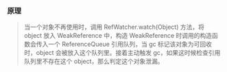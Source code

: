### 原理

> 当一个对象不再使用时，调用 RefWatcher.watch(Object) 方法，将 object 放入 WeakReference 中，构造 WeakReference 时调用的构造函数会传入一个 ReferenceQueue 引用队列，当 gc 标记该对象为可回收时，object 会被放入这个队列里。接着主动触发 gc，如果这时候检查引用队列里不存在这个 object，那么判定这个对象泄漏。

